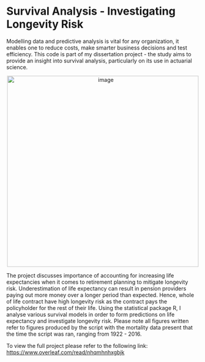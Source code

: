 # Survival Analysis - Investigating Longevity Risk

Modelling data and predictive analysis is vital for any organization, it enables one to reduce costs, make smarter business decisions and test efficiency. This code is part of my dissertation project - the study aims to provide an insight into survival analysis, particularly on its use in actuarial science.

<p align="center">
<img width="500" alt="image"src="https://user-images.githubusercontent.com/40894018/166569325-9ca39b6e-9228-4cfe-a6fc-39ec20495aaa.png">
</p>

The project discusses importance of accounting for increasing life expectancies when it comes to retirement planning to mitigate longevity risk. Underestimation of life expectancy can result in pension providers paying out more money over a longer period than expected. Hence, whole of life contract have high longevity risk as the contract pays the policyholder for the rest of their life. Using the statistical package R, I analyse various survival models in order to form predictions on life expectancy and investigate longevity risk. Please note all figures written refer to figures produced by the script with the mortality data present that the time the script was ran, ranging from 1922 - 2016.

To view the full project please refer to the following link: https://www.overleaf.com/read/nhqmhnhxgbjk
